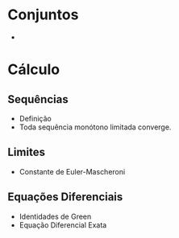 # Conjuntos

- 

# Cálculo 

## Sequências

- Definição
- Toda sequência monótono limitada converge.

## Limites

- Constante de Euler-Mascheroni

## Equações Diferenciais

- Identidades de Green
- Equação Diferencial Exata